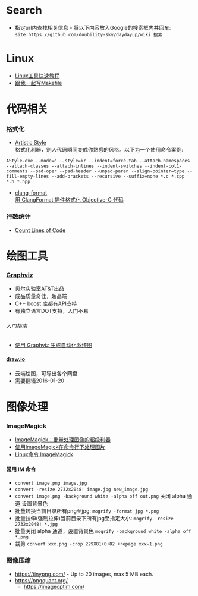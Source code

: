 
# Search
- 指定url内查找相关信息 - 将以下内容放入Google的搜索框内并回车:   
    `site:https://github.com/doubility-sky/daydayup/wiki 搜索`

# Linux
- [Linux工具快速教程](https://github.com/me115/linuxtools_rst)
- [跟我一起写Makefile](https://github.com/seisman/how-to-write-makefile)

# 代码相关
### 格式化
- [Artistic Style](http://astyle.sourceforge.net/)   
  格式化利器，别人代码瞬间变成你熟悉的风格。以下为一个使用命令案例:
```
AStyle.exe --mode=c --style=kr --indent=force-tab --attach-namespaces --attach-classes --attach-inlines --indent-switches --indent-col1-comments --pad-oper --pad-header --unpad-paren --align-pointer=type --fill-empty-lines --add-brackets --recursive --suffix=none *.c *.cpp *.h *.hpp
```
- [clang-format](http://clang.llvm.org/docs/ClangFormat.html)  
  [用 ClangFormat 插件格式化 Objective-C 代码](http://phenmod.com/blog/2015/11/17/use-clangformat-to-format-objective-c-code/)

### 行数统计
- [Count Lines of Code](https://github.com/AlDanial/cloc)


# 绘图工具
### [Graphviz](http://www.graphviz.org/) 
- 贝尔实验室AT&T出品
- 成品质量奇佳，超高端
- C++ boost 库都有API支持
- 有独立语言DOT支持，入门不易

###### 入门指南
- [使用 Graphviz 生成自动化系统图](http://www.ibm.com/developerworks/cn/aix/library/au-aix-graphviz/)

#### [draw.io](https://www.draw.io/)
- 云端绘图，可导出各个网盘
- 需要翻墙2016-01-20


# 图像处理
### ImageMagick
- [ImageMagick：批量处理图像的超级利器](http://blog.sina.com.cn/s/blog_ba532aea0101bty5.html)
- [使用ImageMagick在命令行下处理图片](http://blog.just4fun.site/use-ImageMagick.html)
- [Linux命令 ImageMagick](http://pytool.com/2016/01/06/%E5%B8%B8%E7%94%A8%E5%91%BD%E4%BB%A4-2016-01-01-Linux%E5%91%BD%E4%BB%A4-ImageMagick/)

#### 常用 IM 命令
- `convert image.png image.jpg`
- `convert -resize 2732x2048! image.jpg new_image.jpg`
- `convert image.png -background white -alpha off out.png` 关闭 alpha 通道 设置背景色
- 批量转换当前目录所有png至jpg: `mogrify -format jpg *.png`
- 批量拉伸(强制拉伸)当前目录下所有jpg至指定大小: `mogrify -resize 2732x2048! *.jpg`
- 批量关闭 alpha 通道，设置背景色 `mogrify -background white -alpha off *.png`
- 裁剪 `convert xxx.png -crop 229X81+0+82 +repage xxx-1.png`

### 图像压缩
- https://tinypng.com/ - Up to 20 images, max 5 MB each.
- https://pngquant.org/
  - https://imageoptim.com/




